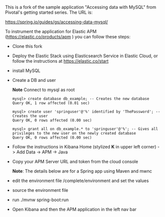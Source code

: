 This is a fork of the sample application "Accessing data with MySQL" from Pivotal's getting started
series.  The URL is:

https://spring.io/guides/gs/accessing-data-mysql/

To instrument the application for Elastic APM (https://elastic.co/products/apm ) you can follow these steps:

 - Clone this fork
 - Deploy the Elastic Stack using Elasticsearch Service in Elastic Cloud, or follow the instructions at https://elastic.co/start
 - install MySQL
 - Create a DB and user 

    **Note** Connect to mysql as root
    ```
    mysql> create database db_example; -- Creates the new database
    Query OK, 1 row affected (0.01 sec)

    mysql> create user 'springuser'@'%' identified by 'ThePassword'; -- Creates the user
    Query OK, 0 rows affected (0.00 sec)

    mysql> grant all on db_example.* to 'springuser'@'%'; -- Gives all privileges to the new user on the newly created database
    Query OK, 0 rows affected (0.00 sec)
    ```
 - Follow the instructions in Kibana Home (stylized **K** in upper left corner) -> Add Data -> APM -> Java
 - Copy your APM Server URL and token from the cloud console

    **Note**: The details below are for a Spring app using Maven and mwnc
 - edit the environment file /complete/environment and set the values
 - source the environment file
 - run ./mvnw spring-boot:run
 - Open Kibana and then the APM application in the left nav bar
